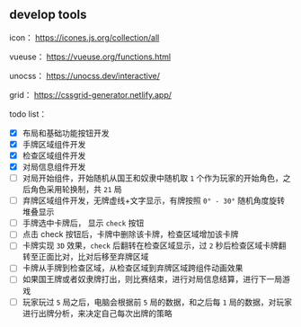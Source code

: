 ## develop tools

icon： <a href="https://icones.js.org/collection/all" _blank>https://icones.js.org/collection/all</a>

vueuse： <a href="https://vueuse.org/functions.html" _blank>https://vueuse.org/functions.html</a>

unocss： <a href="https://unocss.dev/interactive/" _blank>https://unocss.dev/interactive/</a>

grid： <a href="https://cssgrid-generator.netlify.app/" _blank>https://cssgrid-generator.netlify.app/</a>

todo list：

- [x] 布局和基础功能按钮开发
- [x] 手牌区域组件开发
- [x] 检查区域组件开发
- [x] 对局信息组件开发
- [ ] 对局开始组件，开始随机从国王和奴隶中随机取 `1` 个作为玩家的开始角色，之后角色采用轮换制，共 `21` 局
- [ ] 弃牌区域组件开发，无牌虚线+文字显示，有牌按照 `0° - 30°` 随机角度旋转堆叠显示
- [ ] 手牌选中卡牌后， 显示 `check` 按钮
- [ ] 点击 check 按钮后，卡牌中删除该卡牌，检查区域增加该卡牌
- [ ] 卡牌实现 `3D` 效果，`check` 后翻转在检查区域显示，过 `2` 秒后检查区域卡牌翻转至正面比对，比对后移至弃牌区域
- [ ] 卡牌从手牌到检查区域，从检查区域到弃牌区域跨组件动画效果
- [ ] 如果国王牌或者奴隶牌打出，则比赛结束，进行对局信息结算，进行下一局游戏
- [ ] 玩家玩过 `5` 局之后，电脑会根据前 `5` 局的数据，和之后每 `1` 局的数据，对玩家进行出牌分析，来决定自己每次出牌的策略
